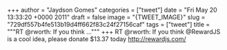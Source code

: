 
+++
author = "Jaydson Gomes"
categories = ["tweet"]
date = "Fri May 20 13:33:20 +0000 2011"
draft = false
image = "{TWEET_IMAGE}"
slug = "729df557b4fe513b19d4ff662f83c24f27156caf"
tags = ["tweet"]
title = """RT @rworth: If you think ..."""
+++
RT @rworth: If you think @RewardJS is a cool idea, please donate $13.37 today http://rewardjs.com/
